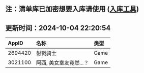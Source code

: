 ## 注：清单库已加密想要入库请使用 ([入库工具](https://github.com/BlankTMing/ManifestAutoUpdate/releases))

## 更新时间：2024-10-04 22:20:54
| AppID | 名称 | 类型  |
| :-------------------- | :----------------------------- | :----------- |
| 2694420 | 射戮骑士| Game |
| 3021100 |  阿西, 美女室友竟然...？| Game |
